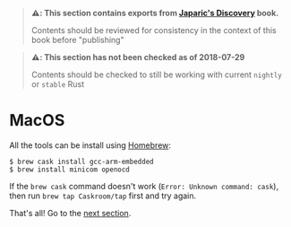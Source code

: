> **⚠️: This section contains exports from [Japaric's Discovery] book.**
>
> Contents should be reviewed for consistency in the context
> of this book before "publishing"

[Japaric's Discovery]: https://japaric.github.io/discovery/

> **⚠️: This section has not been checked as of 2018-07-29**
>
> Contents should be checked to still be working with current `nightly`
> or `stable` Rust

# MacOS

All the tools can be install using [Homebrew]:

[Homebrew]: http://brew.sh/

``` console
$ brew cask install gcc-arm-embedded
$ brew install minicom openocd
```

If the `brew cask` command doesn't work (`Error: Unknown command: cask`), then run `brew tap
Caskroom/tap` first and try again.

That's all! Go to the [next section].

[next section]: intro/install/verify.html

